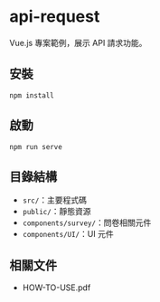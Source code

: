 # api-request

Vue.js 專案範例，展示 API 請求功能。

## 安裝

```
npm install
```

## 啟動

```
npm run serve
```

## 目錄結構

- `src/`：主要程式碼
- `public/`：靜態資源
- `components/survey/`：問卷相關元件
- `components/UI/`：UI 元件

## 相關文件

- HOW-TO-USE.pdf
